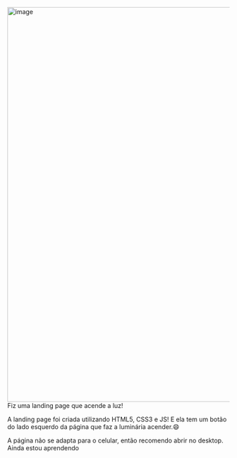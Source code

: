 <img width="1898" height="895" alt="image" src="https://github.com/user-attachments/assets/df6b7236-762e-47ce-a4e9-a99ece4d1f08" />Fiz uma landing page que acende a luz! <br>

A landing page foi criada utilizando HTML5, CSS3 e JS! E ela tem um botão do lado esquerdo da página que faz a luminária acender.😄

A página não se adapta para o celular, então recomendo abrir no desktop. Ainda estou aprendendo
